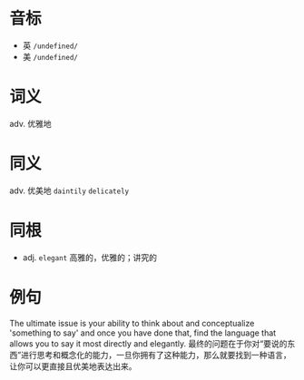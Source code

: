 # 音标

- 英 `/undefined/`
- 美 `/undefined/`

# 词义

adv. 优雅地


# 同义

adv. 优美地
`daintily` `delicately`

# 同根

- adj. `elegant` 高雅的，优雅的；讲究的

# 例句

The ultimate issue is your ability to think about and conceptualize 'something to say' and once you have done that, find the language that allows you to say it most directly and elegantly.
最终的问题在于你对“要说的东西”进行思考和概念化的能力，一旦你拥有了这种能力，那么就要找到一种语言，让你可以更直接且优美地表达出来。


